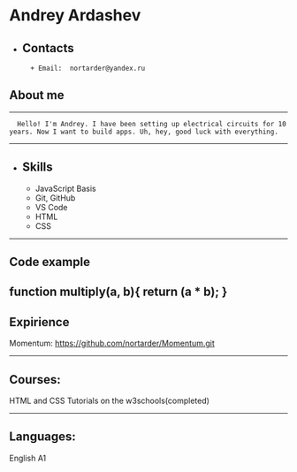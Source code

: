  #  Andrey Ardashev  # 

* ## Contacts 

        + Email:  nortarder@yandex.ru

## About me  
-------------

      Hello! I'm Andrey. I have been setting up electrical circuits for 10 years. Now I want to build apps. Uh, hey, good luck with everything.

-------------
* ## Skills
    + JavaScript Basis
    + Git, GitHub
    + VS Code
    + HTML
    + CSS
-----------

## Code example

function multiply(a, b){
 return (a * b);
}
------------
## Expirience

Momentum: https://github.com/nortarder/Momentum.git

-------------
## Courses:
  HTML and CSS Tutorials on the w3schools(completed)

  ----------

## Languages:

English A1

